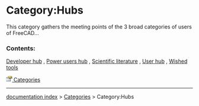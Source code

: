 # Category:Hubs
This category gathers the meeting points of the 3 broad categories of users of FreeCAD\...

### Contents:

[Developer hub](Developer_hub.md) , [Power users hub](Power_users_hub.md) , [Scientific literature](Scientific_literature.md) , [User hub](User_hub.md) , [Wished tools](Wished_tools.md)

[<img src="images/Property.png" style="width:16px"> Categories](Category_Categories.md)

---
[documentation index](../README.md) > [Categories](Category_Categories.md) > Category:Hubs
